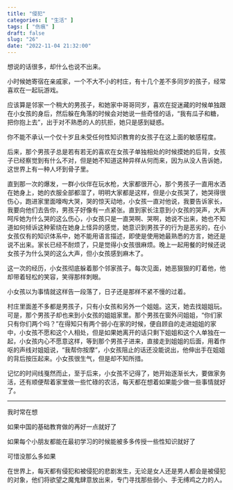 ```yaml
---
title: "侵犯"
categories: [ "生活" ]
tags: [ "伤痕" ]
draft: false
slug: "26"
date: "2022-11-04 21:32:00"
---
```




想说的话很多，却什么也说不出来。

小时候她寄宿在亲戚家，一个不大不小的村庄，有十几个差不多同岁的孩子，经常喜欢在一起玩游戏。

应该算是邻家一个稍大的男孩子，和她家中哥哥同岁，喜欢在捉迷藏的时候单独跟在小女孩的身后，然后躲在角落的时候会对她说一些奇怪的话，“我有瓜子和糖，把你抱上去”，出于对不熟悉的人的抗拒，她只是感到疑惑。

你不能不承认一个仅十岁且未受任何性知识教育的女孩子在这上面的敏感程度。

后来，那个男孩子总是若有若无的喜欢在女孩子单独相处的时候摸她的后背，女孩子已经察觉到有什么不对，但是她不知道这种异样从何而来，因为从没人告诉她，这世界上有一种人坏到骨子里。

直到那一次的爆发，一群小伙伴在玩水枪，大家都很开心，那个男孩子一直用水洒在她身上，她的衣服全部都湿了，明明大家都是这样，但是小女孩哭了，她哭得很伤心，跑进家里面嚎啕大哭，哭的惊天动地，小女孩一直对他说，我要告诉家长，我要向他们去告你，男孩子好像有一点紧张。直到家长注意到小女孩的哭声，大声呵斥她为什么哭的这么伤心，小女孩只是一直哭啊、哭啊，她说不出来，她也不知道如何倾诉这种萦绕在她身上怪异的感觉，她意识到男孩子的行为是恶劣的，在小女孩仅有的知识体系中，她不能用语言描述，即使是使用她最熟悉的方言，她还是说不出来。家长已经不耐烦了，只是觉得小女孩很麻烦。晚上一起用餐的时候还说女孩子为什么哭的这么大声，但小女孩感到麻木了。

这一次的经历，小女孩彻底躲着那个邻家孩子。每次见面，她恶狠狠的盯着他，他却带着轻松的笑容，笑得那样刺眼。

小女孩以为事情就这样告一段落了，日子还是那样不紧不慢的过着。

村庄里面差不多都是男孩子，只有小女孩和另外一个姐姐。这天，她去找姐姐玩。可是，那个男孩子却也来到小女孩的姐姐家里。那个男孩在窗外问姐姐，“你们家只有你们两个吗？”在得知只有两个弱小在家的时候，便自顾自的走进姐姐的家中，小女孩不愿和这个人相处，但是如果她离开的话只剩下姐姐和这个人单独在一起，小女孩内心不愿意这样，等到那个男孩子进来，直接走到姐姐的后面，用着作呕的声线对姐姐说，“我帮你按摩”，小女孩阻止的话还没能说出，他伸出手在姐姐的背后按压起来。小女孩很生气，但是却不知所措。

记忆的时间线戛然而止，至于后来，小女孩不记得了，她开始逐渐长大，要做家务活，还有顺便帮着家里做一些忙碌的农活，每天都在想着如果能少做一些事情就好了。

---

我时常在想

如果中国的基础教育做的再好一点就好了

如果每个小朋友都能在最初学习的时候能被多多传授一些性知识就好了

可惜没那么多如果

在世界上，每天都有侵犯和被侵犯的悲剧发生，无论是女人还是男人都会是被侵犯的对象，他们将欲望之魔鬼肆意放出来，专门寻找那些弱小、手无缚鸡之力的人。

